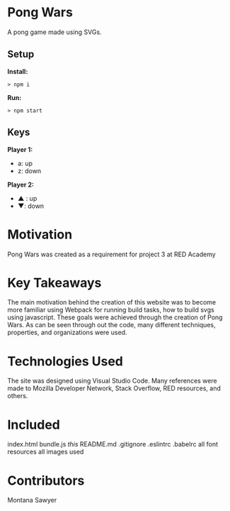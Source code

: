 # Pong Wars

A pong game made using SVGs.

## Setup

**Install:**

`> npm i`

**Run:**

`> npm start`

## Keys

**Player 1:**
* a: up
* z: down

**Player 2:**
* ▲ : up
* ▼: down

# Motivation
Pong Wars was created as a requirement for project 3 at RED Academy 

# Key Takeaways
The main motivation behind the creation of this website was to become more familiar using Webpack for running build tasks, how to build svgs using javascript. These goals were achieved through the creation of Pong Wars. As can be seen through out the code, many different techniques, properties, and organizations were used.

# Technologies Used
The site was designed using Visual Studio Code. Many references were made to Mozilla Developer Network, Stack Overflow, RED resources, and others. 

# Included
index.html
bundle.js
*this* README.md
.gitignore
.eslintrc
.babelrc
all font resources
all images used

# Contributors
Montana Sawyer